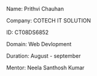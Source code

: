 Name: Prithvi Chauhan

Company: COTECH IT SOLUTION

ID: CT08DS6852

Domain: Web Devlopment

Duration: August - september

Mentor: Neela Santhosh Kumar
